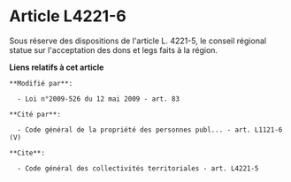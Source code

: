 # Article L4221-6

Sous réserve des dispositions de l'article L. 4221-5, le conseil régional statue sur l'acceptation des dons et legs faits à
la région.

**Liens relatifs à cet article**

	**Modifié par**:

	  - Loi n°2009-526 du 12 mai 2009 - art. 83

	**Cité par**:

	  - Code général de la propriété des personnes publ... - art. L1121-6 (V)

	**Cite**:

	  - Code général des collectivités territoriales - art. L4221-5
